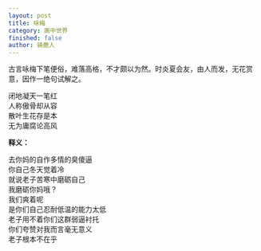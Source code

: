 ```yaml
---
layout: post
title: 咏梅
category: 画中世界
finished: false
author: 骑鹿人
---
```


古言咏梅下笔便俗，难落高格，不才颇以为然。时炎夏会友，由人而发，无花赏意，因作一绝句试解之。

闭地凝天一笔红<br>
人称傲骨却从容<br>
散叶生花存是本<br>
无为庸腐论高风

**释义：**

去你妈的自作多情的臭傻逼<br>
你自己冬天觉着冷<br>
就说老子苦寒中磨砺自己<br>
我磨砺你妈哦？<br>
我们爽着呢<br>
是你们自己忍耐低温的能力太低<br>
老子用不着你们这群弱逼衬托<br>
你们夸赞对我而言毫无意义<br>
老子根本不在乎